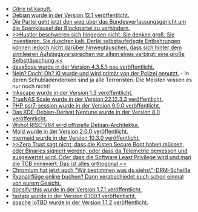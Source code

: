 * [Citrix ist kaputt.](https://www.bleepingcomputer.com/news/security/over-15k-citrix-servers-likely-vulnerable-to-cve-2023-3519-attacks/)
* [Debian wurde in der Version 12.1 veröffentlicht.](https://www.phoronix.com/news/Debian-12.1-Released)
* [Die Partei geht jetzt den weg über das Bundesverfassungsgericht um die Sperrklausel der Blockpartei zu verhindern.](https://www.die-partei.de/2023/07/23/sperrklausel-nein-danke/)
* [>>Hustler beschweren sich hingegen nicht. Sie denken groß. Sie investieren. Sie duschen kalt. Derlei selbstauferlegte Entbehrungen können jedoch nicht darüber hinwegtäuschen, dass sich hinter dem sinnleeren Aufstiegsversprechen vor allem eines verbirgt: eine große Selbsttäuschung.<<](https://netzpolitik.org/2023/breakpoint-das-rezept-um-reich-zu-werden/)
* [davx5ose wurde in der Version 4.3.5.1-ose veröffentlicht.](https://github.com/bitfireAT/davx5-ose/releases/tag/v4.3.5.1-ose)
* [Nein? Doch! Oh? KI wurde und wird primär von der Polizei genutzt.](https://blog.fefe.de/?ts=9a40ecdd) - In deren Schubladendenken sind ja alle Terroristen. Die Meisten wissen es nur noch nicht!
* [Inkscape wurde in der Version 1.3 veröffentlicht.](https://www.phoronix.com/news/Inkscape-1.3-Released)
* [TrueNAS Scale wurde in der Version 22.12.3.3 veröffentlicht.](https://github.com/truenas/documentation/releases/tag/TS22.12.3.3)
* [PHP psr7-session wurde in der Version 9.0.0 veröffentlicht.](https://github.com/psr7-sessions/storageless/releases/tag/9.0.0)
* [Das KDE-Debian-Derivat Neptune wurde in der Version 8.0 veröffentlicht.](https://www.linux-magazin.de/news/neptune-8-0-juna-baut-auf-debian-12-bookworm/)
* [Woho! RISC-V64 wird offizielle Debian-Architektur.](https://www.linux-magazin.de/news/risc-v64-wird-offizielle-debian-architektur/)
* [Mold wurde in der Version 2.0.0 veröffentlicht.](https://github.com/rui314/mold/releases/tag/v2.0.0)
* [mermaid wurde in der Version 10.3.0 veröffentlicht.](https://github.com/mermaid-js/mermaid/releases/tag/v10.3.0)
* [>>Zero Trust sagt nicht, dass die Kisten Secure Boot haben müssen, oder Binaries signiert werden, oder dass da Telemetrie gemessen und ausgewertet wird. Oder dass die Software Least Privilege wird und man die TCB minimiert. Das ist alles orthogonal.<<](https://blog.fefe.de/?ts=9a3c8805)
* [Chromium hat jetzt auch "Wir bestimmen was du siehst"-DRM-Scheiße](https://blog.fefe.de/?ts=9a3fa96c)
* [Ryanairflüge online buchen? Dann verabschiedet euch schon einmal von eurem Gesicht.](https://noyb.eu/de/booking-ryanair-flight-trough-online-travel-agent-might-hold-nasty-surprise)
* [docsify-this wurde in der Version 1.7.1 veröffentlicht.](https://github.com/hibbitts-design/docsify-this/releases/tag/v1.7.1)
* [fastapi wurde in der Version 0.100.1 veröffentlicht.](https://github.com/tiangolo/fastapi/releases/tag/0.100.1)
* [apache IoTBD wurde in der Version 1.1.2 veröffentlicht.](https://github.com/apache/iotdb/releases/tag/v1.1.2)
